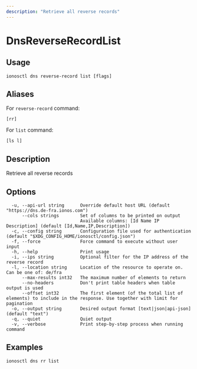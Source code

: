 ```yaml
---
description: "Retrieve all reverse records"
---
```


# DnsReverseRecordList

## Usage

```text
ionosctl dns reverse-record list [flags]
```

## Aliases

For `reverse-record` command:

```text
[rr]
```

For `list` command:

```text
[ls l]
```

## Description

Retrieve all reverse records

## Options

```text
  -u, --api-url string      Override default host URL (default "https://dns.de-fra.ionos.com")
      --cols strings        Set of columns to be printed on output 
                            Available columns: [Id Name IP Description] (default [Id,Name,IP,Description])
  -c, --config string       Configuration file used for authentication (default "$XDG_CONFIG_HOME/ionosctl/config.json")
  -f, --force               Force command to execute without user input
  -h, --help                Print usage
  -i, --ips string          Optional filter for the IP address of the reverse record
  -l, --location string     Location of the resource to operate on. Can be one of: de/fra
      --max-results int32   The maximum number of elements to return
      --no-headers          Don't print table headers when table output is used
      --offset int32        The first element (of the total list of elements) to include in the response. Use together with limit for pagination
  -o, --output string       Desired output format [text|json|api-json] (default "text")
  -q, --quiet               Quiet output
  -v, --verbose             Print step-by-step process when running command
```

## Examples

```text
ionosctl dns rr list
```

